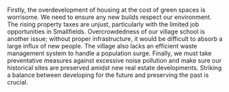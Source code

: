Firstly, the overdevelopment of housing at the cost of green spaces is worrisome. We need to ensure any new builds respect our environment. The rising property taxes are unjust, particularly with the limited job opportunities in Smallfields. Overcrowdedness of our village school is another issue; without proper infrastructure, it would be difficult to absorb a large influx of new people. The village also lacks an efficient waste management system to handle a population surge. Finally, we must take preventative measures against excessive noise pollution and make sure our historical sites are preserved amidst new real estate developments. Striking a balance between developing for the future and preserving the past is crucial.